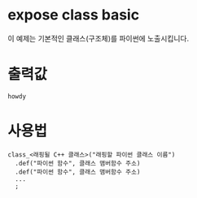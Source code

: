 # expose class basic
이 예제는 기본적인 클래스(구조체)를 파이썬에 노출시킵니다.

# 출력값
```
howdy
```

# 사용법
```
class_<래핑될 C++ 클래스>("래핑할 파이썬 클래스 이름")
  .def("파이썬 함수", 클래스 맴버함수 주소)
  .def("파이썬 함수", 클래스 맴버함수 주소)
  ...
  ;
```

